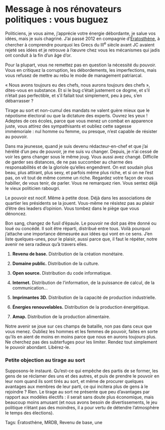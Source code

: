 # Message à nos rénovateurs politiques : vous buguez

Politiciens, je vous aime, j’apprécie votre énergie débordante, je salue vos idées, mais je suis chagriné. J’ai passé 2012 en compagnie d’[Ératosthène](http://blog.tcrouzet.com/tag/eratosthene/), à chercher à comprendre pourquoi les Grecs du III<sup>e</sup> siècle avant JC avaient rejeté ses idées et je retrouve à l’œuvre chez vous les mécanismes qui jadis ont conduit à la fin d’un âge d’or.

Pour la plupart, vous ne remettez pas en question la nécessité du pouvoir. Vous en critiquez la corruption, les débordements, les imperfections, mais vous refusez de mettre au rebu le mode de management patriarcal.

« Nous avons toujours eu des chefs, nous aurons toujours des chefs », dites-vous en substance. Et si le bug c’était justement ce dogme, et s’il n’était pas perfectible, et s’il fallait tout simplement, peu à peu, s’en débarrasser ?

Tirage au sort et non-cumul des mandats ne valent guère mieux que le népotisme électoral ou que la dictature des experts. Ouvrez les yeux ! Adeptes de ces écoles, parce que vous menez un combat en apparence juste, vous attirez des sympathisants et oubliez cette sagesse immémoriale : nul homme ou femme, ou presque, n’est capable de résister au pouvoir.

Dans ma jeunesse, quand je suis devenu rédacteur-en-chef et que j’ai héréité d’un peu de pouvoir, je me suis vu changer. Depuis, je n’ai cessé de voir les gens changer sous le même joug. Vous aussi avez changé. Difficile de garder ses distances, de ne pas succomber au charme des responsabilités et de la gloriole qu’elles engendrent. On est soudain plus beau, plus attirant, plus sexy, et parfois même plus riche, et si on ne l’est pas, on vit tout de même comme un riche. Regardez votre façon de vous habiller, de vous tenir, de parler. Vous ne remarquez rien. Vous sentez déjà le vieux politicien rabougri.

Le pouvoir est nocif. Même à petite dose. Déjà dans les associations de quartier les présidents se la jouent. Vous-même ne résistez pas au plaisir d’être des leaders d’opinion. Vous tombez dans le piège que vous dénoncez.

Bon sang, changez de fusil d’épaule. Le pouvoir ne doit pas être donné ou loué ou concédé. Il soit être réparti, distribué entre tous. Voilà pourquoi j’attache une importance démesurée aux idées qui vont en ce sens. J’en liste quelques-unes, pour le plaisir, aussi parce que, il faut le répéter, notre avenir ne sera radieux qu’à travers elles.

1. **Revenu de base.** Distribution de la création monétaire.

2. **Domaine public.** Distribution de la culture.

3. **Open source.** Distribution du code informatique.

4. **Internet.** Distribution de l’information, de la puissance de calcul, de la communication…

5. **Imprimantes 3D.** Distribution de la capacité de production industrielle.

6. **Énergies renouvelables.** Distribution de la production énergétique.

7. **Amap.** Distribution de la production alimentaire.

Notre avenir se joue sur ces champs de bataille, non pas dans ceux que vous menez. Oubliez les hommes et les femmes de pouvoir, faites en sorte qu’ils en aient de moins en moins parce que nous en aurons toujours plus. Ne cherchez pas des subterfuges pour les limiter. Rendez tout simplement le pouvoir abondant. Libérez-le.

### Petite objection au tirage au sort

Supposons-le instauré. Qu’est-ce qui empêche des partis de se former, les gens de se réclamer des uns et des autres, et puis de prendre le pouvoir en leur nom quand ils sont tirés au sort, et même de procurer quelques avantages aux membres de leur parti, ce qui incitera plus de gens à le rejoindre ? Rien. Le tirage au sort ne présente que peu d’avantages par rapport aux modèles électifs : il serait sans doute plus économique, mais beaucoup moins amusant (et nous avons besoin de divertissements, le jeu politique n’étant pas des moindres, il a pour vertu de détendre l’atmosphère le temps des élections).

Tags: Ératosthène, MRDB, Revenu de base, une